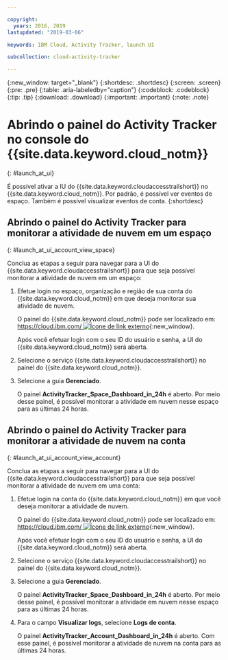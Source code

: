 ```yaml
---

copyright:
  years: 2016, 2019
lastupdated: "2019-03-06"

keywords: IBM Cloud, Activity Tracker, launch UI

subcollection: cloud-activity-tracker

---
```


{:new_window: target="_blank"}
{:shortdesc: .shortdesc}
{:screen: .screen}
{:pre: .pre}
{:table: .aria-labeledby="caption"}
{:codeblock: .codeblock}
{:tip: .tip}
{:download: .download}
{:important: .important}
{:note: .note}



# Abrindo o painel do Activity Tracker no console do {{site.data.keyword.cloud_notm}}
{: #launch_at_ui}

É possível ativar a IU do {{site.data.keyword.cloudaccesstrailshort}} no {{site.data.keyword.cloud_notm}}. Por padrão, é possível ver eventos de espaço. Também é possível visualizar eventos de conta.
{:shortdesc}
   

## Abrindo o painel do Activity Tracker para monitorar a atividade de nuvem em um espaço
{: #launch_at_ui_account_view_space}

Conclua as etapas a seguir para navegar para a UI do {{site.data.keyword.cloudaccesstrailshort}} para que seja possível monitorar a atividade de nuvem em um espaço:

1. Efetue login no espaço, organização e região de sua conta do {{site.data.keyword.cloud_notm}} em que deseja monitorar sua atividade de nuvem.

    O painel do {{site.data.keyword.cloud_notm}} pode ser localizado em: [https://cloud.ibm.com/ ![Ícone de link externo](../../../icons/launch-glyph.svg "Ícone de link externo")](https://cloud.ibm.com/){:new_window}.
    
	Após você efetuar login com o seu ID do usuário e senha, a UI do {{site.data.keyword.cloud_notm}} será aberta.

2. Selecione o serviço {{site.data.keyword.cloudaccesstrailshort}} no painel do {{site.data.keyword.cloud_notm}}. 
    
3. Selecione a guia **Gerenciado**.

    O painel **ActivityTracker_Space_Dashboard_in_24h** é aberto. Por meio desse painel, é possível monitorar a atividade em nuvem nesse espaço para as últimas 24 horas. 


## Abrindo o painel do Activity Tracker para monitorar a atividade de nuvem na conta
{: #launch_at_ui_account_view_account}

Conclua as etapas a seguir para navegar para a UI do {{site.data.keyword.cloudaccesstrailshort}} para que seja possível monitorar a atividade de nuvem em uma conta:

1. Efetue login na conta do {{site.data.keyword.cloud_notm}} em que você deseja monitorar a atividade de nuvem.

    O painel do {{site.data.keyword.cloud_notm}} pode ser localizado em: [https://cloud.ibm.com/ ![Ícone de link externo](../../../icons/launch-glyph.svg "Ícone de link externo")](https://cloud.ibm.com/){:new_window}.
    
	Após você efetuar login com o seu ID do usuário e senha, a UI do {{site.data.keyword.cloud_notm}} será aberta.

2. Selecione o serviço {{site.data.keyword.cloudaccesstrailshort}} no painel do {{site.data.keyword.cloud_notm}}. 
    
3. Selecione a guia **Gerenciado**.

    O painel **ActivityTracker_Space_Dashboard_in_24h** é aberto. Por meio desse painel, é possível monitorar a atividade em nuvem nesse espaço para as últimas 24 horas. 

4. Para o campo **Visualizar logs**, selecione **Logs de conta**.

    O painel **ActivityTracker_Account_Dashboard_in_24h** é aberto. Com esse painel, é possível monitorar a atividade de nuvem na conta para as últimas 24 horas.
